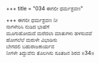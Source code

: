 +++
title = "034 ಈಗಲೀ ಧರ್ಮಶ್ರವಣ"

+++
ಈಗಲೀ ಧರ್ಮಶ್ರವಣ ನೀ   
ನಾಗಳೇರಿಸಿ ನುಡಿದ ಭಾಷೆಗೆ   
ಮೂಗುಹೋದುದೆ ಮರೆದಲಾ ಮಾತುಗಳು ಹಳಸುವವೆ   
ಹೋಗಲೆಲೆ ಮರುಳೇ ವಿಭಾಡಿಸು   
ಬೇಗದಲಿ ಬಹುರಾಜಕಾರ್ಯವ   
ನೀಗಳೇ ತಿದ್ದುವೆನು ತೊಲಗಿಸು ಸೂತಜನ ಶಿರವ     ॥34॥